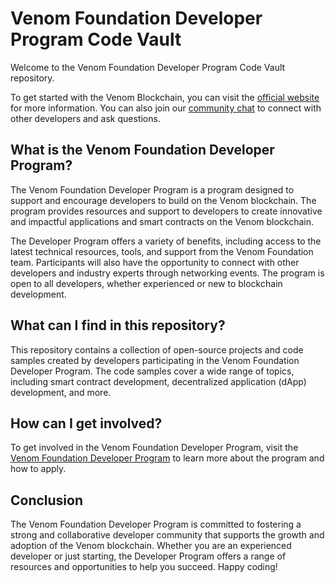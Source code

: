 # Venom Foundation Developer Program Code Vault

Welcome to the Venom Foundation Developer Program Code Vault repository.

To get started with the Venom Blockchain, you can visit the [official website](https://venom.foundation/) for more information. You can also join our [community chat](https://discord.venom.foundation/dev) to connect with other developers and ask questions.

## What is the Venom Foundation Developer Program?

The Venom Foundation Developer Program is a program designed to support and encourage developers to build on the Venom blockchain. The program provides resources and support to developers to create innovative and impactful applications and smart contracts on the Venom blockchain.

The Developer Program offers a variety of benefits, including access to the latest technical resources, tools, and support from the Venom Foundation team. Participants will also have the opportunity to connect with other developers and industry experts through networking events. The program is open to all developers, whether experienced or new to blockchain development.

## What can I find in this repository?

This repository contains a collection of open-source projects and code samples created by developers participating in the Venom Foundation Developer Program. The code samples cover a wide range of topics, including smart contract development, decentralized application (dApp) development, and more.

## How can I get involved?

To get involved in the Venom Foundation Developer Program, visit the [Venom Foundation Developer Program](https://github.com/venom-blockchain/developer-program) to learn more about the program and how to apply.

## Conclusion

The Venom Foundation Developer Program is committed to fostering a strong and collaborative developer community that supports the growth and adoption of the Venom blockchain. Whether you are an experienced developer or just starting, the Developer Program offers a range of resources and opportunities to help you succeed. Happy coding! 

